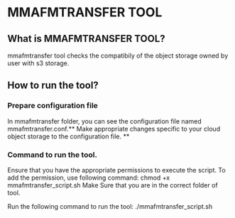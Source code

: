 # MMAFMTRANSFER TOOL

## What is MMAFMTRANSFER TOOL?
mmafmtransfer tool checks the compatibily of the object storage owned by user with s3 storage. 


## How to run the tool?
### Prepare configuration file
In mmafmtransfer folder, you can see the configuration file named mmafmtransfer.conf.**
Make appropriate changes specific to your cloud object storage to the configuration file. **

### Command to run the tool. 
Ensure that you have the appropriate permissions to execute the script. 
To add the permission, use following command:
chmod +x mmafmtransfer_script.sh
Make Sure that you are in the correct folder of tool. 

Run the following command to run the tool:
./mmafmtransfer_script.sh

